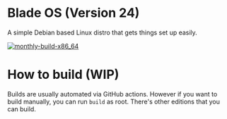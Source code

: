# Blade OS (Version 24)
A simple Debian based Linux distro that gets things set up easily.

[![monthly-build-x86_64](https://github.com/Blade-OS/os/actions/workflows/build_monthly.yml/badge.svg)](https://github.com/Blade-OS/os/actions/workflows/build_monthly.yml)

# How to build (WIP)
Builds are usually automated via GitHub actions. However if you want to build manually, you can run ```build``` as root. There's other editions that you can build.
